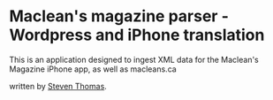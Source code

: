 # Maclean's magazine parser - Wordpress and iPhone translation

This is an application designed to ingest XML data for the Maclean's Magazine iPhone app, as well as macleans.ca

written by [Steven Thomas](http://stevenmichaelthomas.com/).